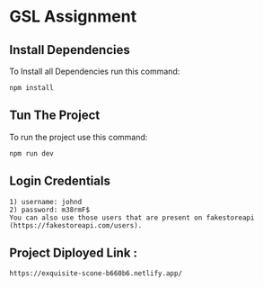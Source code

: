 # GSL Assignment

## Install Dependencies

To Install all Dependencies run this command:
    
    npm install

## Tun The Project

To run the project use this command:

    npm run dev

## Login Credentials
    
    1) username: johnd
    2) password: m38rmF$
    You can also use those users that are present on fakestoreapi (https://fakestoreapi.com/users).

## Project Diployed Link :

    https://exquisite-scone-b660b6.netlify.app/
